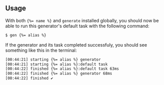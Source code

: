 ## Usage

With both `{%= name %}` and `generate` installed globally, you should now be able to run this generator's default task with the following command:

```sh
$ gen {%= alias %}
```

If the generator and its task completed successfuly, you should see something like this in the terminal:

```sh
[00:44:21] starting {%= alias %} generator
[00:44:21] starting {%= alias %}:default task
[00:44:22] finished {%= alias %}:default task 63ms
[00:44:22] finished {%= alias %} generator 68ms
[00:44:22] finished ✔
```
